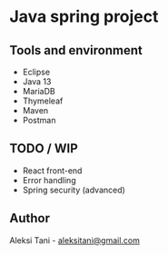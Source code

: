 # Java spring project

## Tools and environment
- Eclipse 
- Java 13
- MariaDB
- Thymeleaf
- Maven
- Postman

## TODO / WIP
- React front-end
- Error handling
- Spring security (advanced)

## Author
Aleksi Tani - aleksitani@gmail.com
